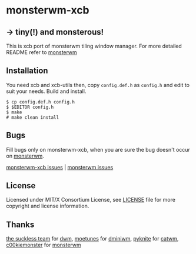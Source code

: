 monsterwm-xcb
=============

→ tiny(!) and monsterous!
----------------------
This is xcb port of monsterwm tiling window manager.
For more detailed README refer to [monsterwm][]

Installation
------------

You need xcb and xcb-utils then,
copy `config.def.h` as `config.h`
and edit to suit your needs.
Build and install.

    $ cp config.def.h config.h
    $ $EDITOR config.h
    $ make
    # make clean install

Bugs
----

Fill bugs only on monsterwm-xcb, when you are sure the bug doesn't occur on [monsterwm][].

[monsterwm-xcb issues][monsterwm-xcb-bug] | [monsterwm issues][monsterwm-bug]

   [monsterwm-bug]: https://github.com/c00kiemon5ter/monsterwm/issues
   [monsterwm-xcb-bug]: https://github.com/Cloudef/monsterwm-xcb/issues


License
-------

Licensed under MIT/X Consortium License, see [LICENSE][law] file for more copyright and license information.

   [law]: https://raw.github.com/Cloudef/monsterwm-xcb/master/LICENSE

Thanks
------

[the suckless team][skls] for [dwm][],
[moetunes][] for [dminiwm][],
[pyknite][] for [catwm][],
[c00kiemonster][cookiemonster] for [monsterwm][]

  [skls]: http://suckless.org/
  [dwm]:  http://dwm.suckless.org/
  [moetunes]: https://github.com/moetunes
  [dminiwm]:  https://bbs.archlinux.org/viewtopic.php?id=126463
  [pyknite]: https://github.com/pyknite
  [catwm]:   https://github.com/pyknite/catwm
  [monsterwm]: https://github.com/c00kiemon5ter/monsterwm
  [cookiemonster]: https://github.com/c00kiemon5ter
